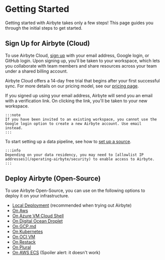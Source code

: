 # Getting Started

Getting started with Airbyte takes only a few steps! This page guides you through the initial steps to get started.

## Sign Up for Airbyte (Cloud)

To use Airbyte Cloud, [sign up](https://cloud.airbyte.io/signup) with your email address, Google login, or GitHub login. Upon signing up, you'll be taken to your workspace, which lets you collaborate with team members and share resources across your team under a shared billing account.

Airbyte Cloud offers a 14-day free trial that begins after your first successful sync. For more details on our pricing model, see our [pricing page](https://www.airbyte.com/pricing).

If you signed up using your email address, Airbyte will send you an email with a verification link. On clicking the link, you'll be taken to your new workspace. 

    :::note
    If you have been invited to an existing workspace, you cannot use the Google login option to create a new Airbyte account. Use email instead. 
    :::

To start setting up a data pipeline, see how to [set up a source](./add-a-source.md).

    :::info
    Depending on your data residency, you may need to [allowlist IP addresses](/operating-airbyte/security) to enable access to Airbyte.
    :::

## Deploy Airbyte (Open-Source)

To use Airbyte Open-Source, you can use on the following options to deploy it on your infrastructure.

- [Local Deployment](/deploying-airbyte/local-deployment.md) (recommended when trying out Airbyte)
- [On Aws](/deploying-airbyte/on-aws-ec2.md)
- [On Azure VM Cloud Shell](/deploying-airbyte/on-azure-vm-cloud-shell.md)
- [On Digital Ocean Droplet](/deploying-airbyte/on-digitalocean-droplet.md)
- [On GCP.md](/deploying-airbyte/on-gcp-compute-engine.md)
- [On Kubernetes](/deploying-airbyte/on-kubernetes-via-helm.md)
- [On OCI VM](/deploying-airbyte/on-oci-vm.md)
- [On Restack](/deploying-airbyte/on-restack.md)
- [On Plural](/deploying-airbyte/on-plural.md)
- [On AWS ECS](/deploying-airbyte/on-aws-ecs.md)  (Spoiler alert: it doesn't work)
